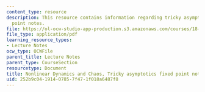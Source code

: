 ```yaml
---
content_type: resource
description: This resource contains information regarding tricky asymptotics fixed
  point notes.
file: https://ol-ocw-studio-app-production.s3.amazonaws.com/courses/18-385j-nonlinear-dynamics-and-chaos-fall-2014/252b9c04191407857f471f018a6487f8_MIT18_385JF14_Tricky_Point.pdf
file_type: application/pdf
learning_resource_types:
- Lecture Notes
ocw_type: OCWFile
parent_title: Lecture Notes
parent_type: CourseSection
resourcetype: Document
title: Nonlinear Dynamics and Chaos, Tricky asymptotics fixed point notes
uid: 252b9c04-1914-0785-7f47-1f018a6487f8
---
```


